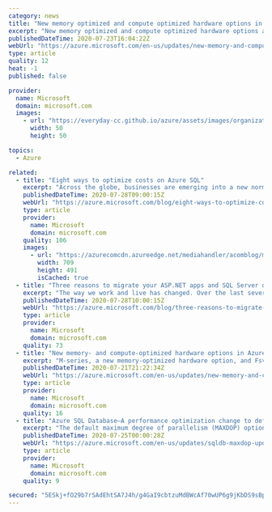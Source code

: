 ```yaml
---
category: news
title: "New memory optimized and compute optimized hardware options in Azure SQL Database"
excerpt: "New memory optimized and compute optimized hardware options are now generally available in Azure SQL Database."
publishedDateTime: 2020-07-23T16:04:22Z
webUrl: "https://azure.microsoft.com/en-us/updates/new-memory-and-compute-optimized-hardware-options-in-azure-sql-database-2/"
type: article
quality: 12
heat: -1
published: false

provider:
  name: Microsoft
  domain: microsoft.com
  images:
    - url: "https://everyday-cc.github.io/azure/assets/images/organizations/microsoft.com-50x50.jpg"
      width: 50
      height: 50

topics:
  - Azure

related:
  - title: "Eight ways to optimize costs on Azure SQL"
    excerpt: "Across the globe, businesses are emerging into a new normal, eager to restart or rebuild, but still operating in uncertain times. Optimizing costs and redirecting the spend to where it matters most is as important as ever, and many companies see the cloud as a way to control costs, build resilience and"
    publishedDateTime: 2020-07-28T09:00:15Z
    webUrl: "https://azure.microsoft.com/blog/eight-ways-to-optimize-costs-on-azure-sql/"
    type: article
    provider:
      name: Microsoft
      domain: microsoft.com
    quality: 106
    images:
      - url: "https://azurecomcdn.azureedge.net/mediahandler/acomblog/media/Default/blog/ca2b2a4f-0ac3-45a8-81e1-c8af06bd8518.jpg"
        width: 709
        height: 491
        isCached: true
  - title: "Three reasons to migrate your ASP.NET apps and SQL Server data to Azure"
    excerpt: "The way we work and live has changed. Over the last several months, enterprises have had to shift their strategy from physical first to digital first and accelerate their digital transformation to enable remote productivity, reduce costs, or rapidly address new opportunities."
    publishedDateTime: 2020-07-28T10:00:15Z
    webUrl: "https://azure.microsoft.com/blog/three-reasons-to-migrate-your-aspnet-apps-and-sql-server-data-to-azure/"
    type: article
    provider:
      name: Microsoft
      domain: microsoft.com
    quality: 73
  - title: "New memory- and compute-optimized hardware options in Azure SQL Database"
    excerpt: "M-series, a new memory-optimized hardware option, and Fsv2-series, a new compute-optimized hardware option, are now generally available in Azure SQL Database. "
    publishedDateTime: 2020-07-21T21:22:34Z
    webUrl: "https://azure.microsoft.com/en-us/updates/new-memory-and-computeoptimized-hardware-options-in-azure-sql-database/"
    type: article
    provider:
      name: Microsoft
      domain: microsoft.com
    quality: 16
  - title: "Azure SQL Database—A performance optimization change to default settings is coming soon"
    excerpt: "The default maximum degree of parallelism (MAXDOP) option in Azure SQL Database is changing from 0 to 8, improving workload performance and optimizing resource utilization."
    publishedDateTime: 2020-07-25T00:00:28Z
    webUrl: "https://azure.microsoft.com/en-us/updates/sqldb-maxdop-updates/"
    type: article
    provider:
      name: Microsoft
      domain: microsoft.com
    quality: 9

secured: "5ESkj+fO29b7rSAdEhtSA7J4h/g4GaI9cbtzuMdBWcAf70wUP6g9jKbDS9sBp3eG45nBkD0ZrzGcD+iUPdEZ1/TsGywWA+aYYXG6B25LWVZDyQVZ5sSZKwTR27UnkdlNVNicV8EDq2ifQR3b0slZxXVBwrI/WRcVFeFLJB9W6aHYiImUDuFTd9ClrixHEU/1Ro/xb2h48cm5ENC2Nu1Xh2JNf46x4DsQiJoP0kr5JELqikdRrnIw4vmIrXHB34nHvjlFWDHc6f3OgmEDJEYY/P7xxNyvzU0pqDr6ptzlk1zZhDk2qgvEALMXd9DFEY3r3pVRDF+4zu3Yv+znhdAAbg==;xrXnEFaxDRcPM5nXHt5nrg=="
---
```


